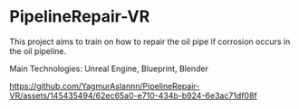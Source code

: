 # PipelineRepair-VR
This project aims to train on how to repair the oil pipe if corrosion occurs in the oil pipeline.

Main Technologies: Unreal Engine, Blueprint, Blender

https://github.com/YagmurAslannn/PipelineRepair-VR/assets/145435494/62ec65a0-e710-434b-b924-6e3ac71df08f
